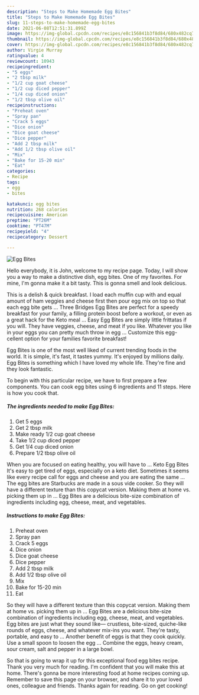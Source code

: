 ```yaml
---
description: "Steps to Make Homemade Egg Bites"
title: "Steps to Make Homemade Egg Bites"
slug: 11-steps-to-make-homemade-egg-bites
date: 2021-06-08T12:51:31.899Z
image: https://img-global.cpcdn.com/recipes/e8c156841b3f8d84/680x482cq70/egg-bites-recipe-main-photo.jpg
thumbnail: https://img-global.cpcdn.com/recipes/e8c156841b3f8d84/680x482cq70/egg-bites-recipe-main-photo.jpg
cover: https://img-global.cpcdn.com/recipes/e8c156841b3f8d84/680x482cq70/egg-bites-recipe-main-photo.jpg
author: Virgie Murray
ratingvalue: 4
reviewcount: 10943
recipeingredient:
- "5 eggs"
- "2 tbsp milk"
- "1/2 cup goat cheese"
- "1/2 cup diced pepper"
- "1/4 cup diced onion"
- "1/2 tbsp olive oil"
recipeinstructions:
- "Preheat oven"
- "Spray pan"
- "Crack 5 eggs"
- "Dice onion"
- "Dice goat cheese"
- "Dice pepper"
- "Add 2 tbsp milk"
- "Add 1/2 tbsp olive oil"
- "Mix"
- "Bake for 15-20 min"
- "Eat"
categories:
- Recipe
tags:
- egg
- bites

katakunci: egg bites 
nutrition: 268 calories
recipecuisine: American
preptime: "PT26M"
cooktime: "PT47M"
recipeyield: "4"
recipecategory: Dessert

---
```



![Egg Bites](https://img-global.cpcdn.com/recipes/e8c156841b3f8d84/680x482cq70/egg-bites-recipe-main-photo.jpg)

Hello everybody, it is John, welcome to my recipe page. Today, I will show you a way to make a distinctive dish, egg bites. One of my favorites. For mine, I'm gonna make it a bit tasty. This is gonna smell and look delicious.

This is a delish &amp; quick breakfast. I load each muffin cup with and equal amount of ham veggies and cheese first then pour egg mix on top so that each egg bite gets … Three Bridges Egg Bites are perfect for a speedy breakfast for your family, a filling protein boost before a workout, or even as a great hack for the Keto meal … Easy Egg Bites are simply little frittatas if you will. They have veggies, cheese, and meat if you like. Whatever you like in your eggs you can pretty much throw in egg … Customize this egg-cellent option for your families favorite breakfast!

Egg Bites is one of the most well liked of current trending foods in the world. It is simple, it's fast, it tastes yummy. It's enjoyed by millions daily. Egg Bites is something which I have loved my whole life. They're fine and they look fantastic.


To begin with this particular recipe, we have to first prepare a few components. You can cook egg bites using 6 ingredients and 11 steps. Here is how you cook that.

<!--inarticleads1-->

##### The ingredients needed to make Egg Bites:

1. Get 5 eggs
1. Get 2 tbsp milk
1. Make ready 1/2 cup goat cheese
1. Take 1/2 cup diced pepper
1. Get 1/4 cup diced onion
1. Prepare 1/2 tbsp olive oil


When you are focused on eating healthy, you will have to … Keto Egg Bites It&#39;s easy to get tired of eggs, especially on a keto diet. Sometimes it seems like every recipe call for eggs and cheese and you are eating the same … The egg bites are Starbucks are made in a sous vide cooker. So they will have a different texture than this copycat version. Making them at home vs. picking them up in … Egg Bites are a delicious bite-size combination of ingredients including egg, cheese, meat, and vegetables. 

<!--inarticleads2-->

##### Instructions to make Egg Bites:

1. Preheat oven
1. Spray pan
1. Crack 5 eggs
1. Dice onion
1. Dice goat cheese
1. Dice pepper
1. Add 2 tbsp milk
1. Add 1/2 tbsp olive oil
1. Mix
1. Bake for 15-20 min
1. Eat


So they will have a different texture than this copycat version. Making them at home vs. picking them up in … Egg Bites are a delicious bite-size combination of ingredients including egg, cheese, meat, and vegetables. Egg bites are just what they sound like— crustless, bite-sized, quiche-like rounds of eggs, cheese, and whatever mix-ins you want. They&#39;re tasty, portable, and easy to … Another benefit of eggs is that they cook quickly. Use a small spoon to loosen the egg … Combine the eggs, heavy cream, sour cream, salt and pepper in a large bowl. 

So that is going to wrap it up for this exceptional food egg bites recipe. Thank you very much for reading. I'm confident that you will make this at home. There's gonna be more interesting food at home recipes coming up. Remember to save this page on your browser, and share it to your loved ones, colleague and friends. Thanks again for reading. Go on get cooking!
